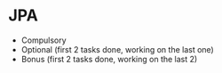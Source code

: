 # JPA

- Compulsory
- Optional (first 2 tasks done, working on the last one)
- Bonus (first 2 tasks done, working on the last 2)
  
